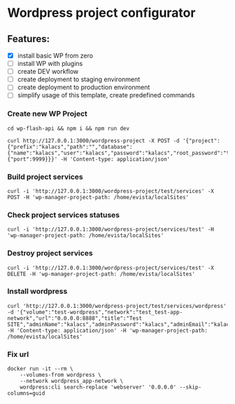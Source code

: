# Wordpress project configurator

## Features:

- [x] install basic WP from zero
- [ ] install WP with plugins
- [ ] create DEV workflow
- [ ] create deployment to staging environment
- [ ] create deployment to production environment
- [ ] simplify usage of this template, create predefined commands

### Create new WP Project

`cd wp-flash-api && npm i && npm run dev`
```
curl http://127.0.0.1:3000/wordpress-project -X POST -d '{"project":{"prefix":"kalacs","path":"","database":{"name":"kalacs","user":"kalacs","password":"kalacs","root_password":"test"},"webserver":{"port":9999}}}' -H 'Content-type: application/json'
```

### Build project services

```
curl -i 'http://127.0.0.1:3000/wordpress-project/test/services' -X POST -H 'wp-manager-project-path: /home/evista/localSites'
```

### Check project services statuses

```
curl -i 'http://127.0.0.1:3000/wordpress-project/services/test' -H 'wp-manager-project-path: /home/evista/localSites'
```

### Destroy project services

```
curl -i 'http://127.0.0.1:3000/wordpress-project/services/test' -X DELETE -H 'wp-manager-project-path: /home/evista/localSites'
```

### Install wordpress

```
curl 'http://127.0.0.1:3000/wordpress-project/test/services/wordpress' -d '{"volume":"test-wordpress","network":"test_test-app-network","url":"0.0.0.0:8888","title":"Test SITE","adminName":"kalacs","adminPassword":"kalacs","adminEmail":"kalacs@s.com"}' -H 'Content-type: application/json' -H 'wp-manager-project-path: /home/evista/localSites'
```

### Fix url

```
docker run -it --rm \                                        
    --volumes-from wordpress \
    --network wordpress_app-network \
    wordpress:cli search-replace 'webserver' '0.0.0.0' --skip-columns=guid
```


